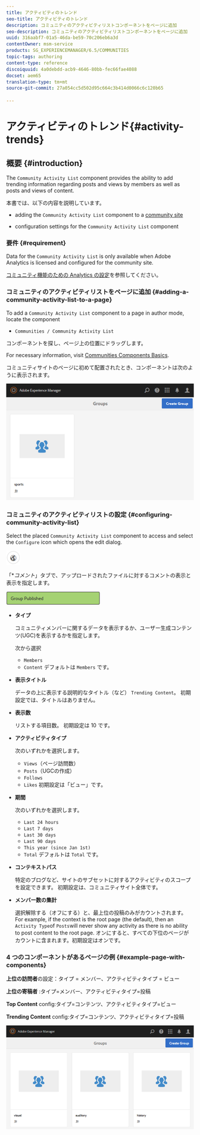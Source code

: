 ```yaml
---
title: アクティビティのトレンド
seo-title: アクティビティのトレンド
description: コミュニティのアクティビティリストコンポーネントをページに追加
seo-description: コミュニティのアクティビティリストコンポーネントをページに追加
uuid: 316aabf7-01a5-46da-be59-70c206eb6a3d
contentOwner: msm-service
products: SG_EXPERIENCEMANAGER/6.5/COMMUNITIES
topic-tags: authoring
content-type: reference
discoiquuid: 4a0debdd-acb9-4646-80bb-fec66fae4088
docset: aem65
translation-type: tm+mt
source-git-commit: 27a054cc5d502d95c664c3b414d0066c6c120b65

---
```



# アクティビティのトレンド{#activity-trends}

## 概要 {#introduction}

The `Community Activity List` component provides the ability to add trending information regarding posts and views by members as well as posts and views of content.

本書では、以下の内容を説明しています。

* adding the `Community Activity List` component to a [community site](/help/communities/overview.md#community-sites)

* configuration settings for the `Community Activity List` component

### 要件 {#requirement}

Data for the `Community Activity List` is only available when Adobe Analytics is licensed and configured for the community site.

[コミュニティ機能のための Analytics の設定](/help/communities/analytics.md)を参照してください。

### コミュニティのアクティビティリストをページに追加 {#adding-a-community-activity-list-to-a-page}

To add a `Community Activity List` component to a page in author mode, locate the component

* `Communities / Community Activity List`

コンポーネントを探し、ページ上の位置にドラッグします。

For necessary information, visit [Communities Components Basics](/help/communities/basics.md).

コミュニティサイトのページに初めて配置されたとき、コンポーネントは次のように表示されます。

![chlimage_1-54](assets/chlimage_1-54.png)

### コミュニティのアクティビティリストの設定  {#configuring-community-activity-list}

Select the placed `Community Activity List` component to access and select the `Configure` icon which opens the edit dialog.

![chlimage_1-55](assets/chlimage_1-55.png)

「**コメント*」タブで、アップロードされたファイルに対するコメントの表示と表示を指定します。

![chlimage_1-56](assets/chlimage_1-56.png)

* **タイプ**

   コミュニティメンバーに関するデータを表示するか、ユーザー生成コンテンツ(UGC)を表示するかを指定します。

   次から選択

   * `Members`
   * `Content`
   デフォルトは `Members` です。

* **表示タイトル**

   データの上に表示する説明的なタイトル（など） `Trending Content`。
初期設定では、タイトルはありません。

* **表示数**

   リストする項目数。
初期設定は 10 です。

* **アクティビティタイプ**

   次のいずれかを選択します。

   * `Views`（ページ訪問数）
   * `Posts`（UGCの作成）
   * `Follows`
   * `Likes`
   初期設定は「ビュー」です。

* **期間**

   次のいずれかを選択します。

   * `Last 24 hours`
   * `Last 7 days`
   * `Last 30 days`
   * `Last 90 days`
   * `This year (since Jan 1st)`
   * `Total`
   デフォルトは `Total` です。

* **コンテキストパス**

   特定のブログなど、サイトのサブセットに対するアクティビティのスコープを設定できます。
初期設定は、コミュニティサイト全体です。

* **メンバー数の集計**

   選択解除する（オフにする）と、最上位の投稿のみがカウントされます。 For example, if the context is the root page (the default), then an `Activity Type`of `Posts`will never show any activity as there is no ability to post content to the root page. オンにすると、すべての下位のページがカウントに含まれます。初期設定はオンです。

### 4 つのコンポーネントがあるページの例 {#example-page-with-components}

**上位の訪問者**&#x200B;の設定：タイプ = メンバー、アクティビティタイプ = ビュー

**上位の寄稿者** :タイプ=メンバー、アクティビティタイプ=投稿

**Top Content** config:タイプ=コンテンツ、アクティビティタイプ=ビュー

**Trending Content** config:タイプ=コンテンツ、アクティビティタイプ=投稿

![chlimage_1-57](assets/chlimage_1-57.png)

